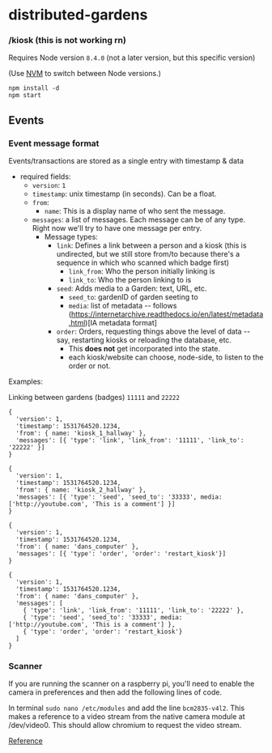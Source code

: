 # distributed-gardens

### /kiosk (this is not working rn)

Requires Node version `8.4.0` (not a later version, but this specific version)

(Use [NVM](https://github.com/creationix/nvm) to switch between Node versions.)

```
npm install -d
npm start
```

## Events



### Event message format

Events/transactions are stored as a single entry with timestamp & data

- required fields:
  - `version`: `1`
  - `timestamp`: unix timestamp (in seconds). Can be a float.
  - `from`: 
    - `name`: This is a display name of who sent the message. 
  - `messages`: a list of messages. Each message can be of any type. Right now we'll try to have one message per entry.
    - Message types:
      - `link`: Defines a link between a person and a kiosk (this is undirected, but we still store from/to because there's a sequence in which who scanned which badge first)
        - `link_from`: Who the person initially linking is 
        - `link_to`: Who the person linking to is
      - `seed`: Adds media to a Garden: text, URL, etc.
        - `seed_to`: gardenID of garden seeting to
        - `media`: list of metadata -- follows (https://internetarchive.readthedocs.io/en/latest/metadata.html)[IA metadata format]
      - `order`: Orders, requesting things above the level of data -- say, restarting kiosks or reloading the database, etc. 
        - This **does not** get incorporated into the state.
        - each kiosk/website can choose, node-side, to listen to the order or not.
      


Examples:

Linking between gardens (badges) `11111` and `22222`
```
{
  'version': 1,
  'timestamp': 1531764520.1234,
  'from': { name: 'kiosk_1_hallway' },
  'messages': [{ 'type': 'link', 'link_from': '11111', 'link_to': '22222' }]
}
```

```
{
  'version': 1,
  'timestamp': 1531764520.1234,
  'from': { name: 'kiosk_2_hallway' },
  'messages': [{ 'type': 'seed', 'seed_to': '33333', media: ['http://youtube.com', 'This is a comment'] }]
}
```

```
{
  'version': 1,
  'timestamp': 1531764520.1234,
  'from': { name: 'dans_computer' },
  'messages': [{ 'type': 'order', 'order': 'restart_kiosk'}]
}
```

```
{
  'version': 1,
  'timestamp': 1531764520.1234,
  'from': { name: 'dans_computer' },
  'messages': [
    { 'type': 'link', 'link_from': '11111', 'link_to': '22222' },
    { 'type': 'seed', 'seed_to': '33333', media: ['http://youtube.com', 'This is a comment'] },
    { 'type': 'order', 'order': 'restart_kiosk'}
  ]
}
```


### Scanner

If you are running the scanner on a raspberry pi, you'll need to enable the camera in preferences and then add the following lines of code.

In terminal `sudo nano /etc/modules` and add the line `bcm2835-v4l2`. This makes a reference to a video stream from the native camera module at /dev/video0. This should allow chromium to request the video stream.

[Reference](https://www.raspberrypi.org/forums/viewtopic.php?t=194311)
